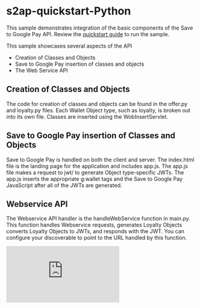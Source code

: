 s2ap-quickstart-Python
==============================

This sample demonstrates integration of the basic components of the Save to Google Pay API.  Review the [quickstart guide](https://developers.google.com/pay/save/samples/quickstart-python) to run the sample.

This sample showcases several aspects of the API
* Creation of Classes and Objects
* Save to Google Pay insertion of classes and objects
* The Web Service API

## Creation of Classes and Objects
The code for creation of classes and objects can be found in the offer.py and loyalty.py files.  Each Wallet Object type, such as loyalty, is broken out into its own file.  Classes are inserted using the WobInsertServlet.

## Save to Google Pay insertion of Classes and Objects
Save to Google Pay is handled on both the client and server. The index.html file is the landing page for the application and includes app.js. The app.js file makes a request to jwt/ to generate Object type-specific JWTs. The app.js inserts the appropriate g:wallet tags and the Save to Google Pay JavaScript after all of the JWTs are generated. 

## Webservice API
The Webservice API handler is the handleWebService function in main.py. This function handles Webservice requests, generates Loyalty Objects converts Loyalty Objects to JWTs, and responds with the JWT. You can configure your discoverable to point to the URL handled by this function.

[![Analytics](https://ga-beacon.appspot.com/UA-46956809-1/walletobjects-quickstart-python/README.md)](https://github.com/igrigorik/ga-beacon)
